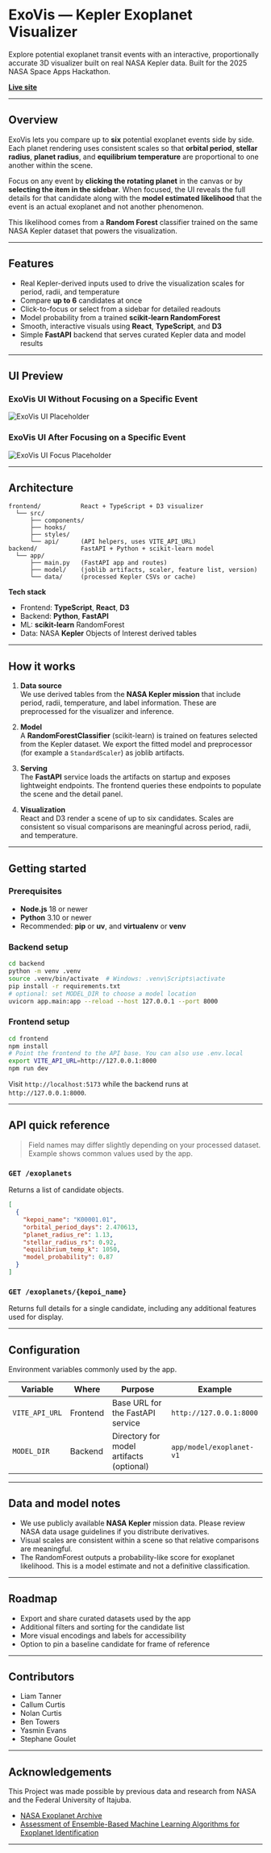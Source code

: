 # ExoVis — Kepler Exoplanet Visualizer

Explore potential exoplanet transit events with an interactive, proportionally accurate 3D visualizer built on real NASA Kepler data. Built for the 2025 NASA Space Apps Hackathon.

[**Live site**](https://exovis.up.railway.app)

---

## Overview

ExoVis lets you compare up to **six** potential exoplanet events side by side. Each planet rendering uses consistent scales so that **orbital period**, **stellar radius**, **planet radius**, and **equilibrium temperature** are proportional to one another within the scene.  

Focus on any event by **clicking the rotating planet** in the canvas or by **selecting the item in the sidebar**. When focused, the UI reveals the full details for that candidate along with the **model estimated likelihood** that the event is an actual exoplanet and not another phenomenon.

This likelihood comes from a **Random Forest** classifier trained on the same NASA Kepler dataset that powers the visualization.

---

## Features

- Real Kepler-derived inputs used to drive the visualization scales for period, radii, and temperature
- Compare **up to 6** candidates at once
- Click-to-focus or select from a sidebar for detailed readouts
- Model probability from a trained **scikit-learn RandomForest**
- Smooth, interactive visuals using **React**, **TypeScript**, and **D3**
- Simple **FastAPI** backend that serves curated Kepler data and model results

---

## UI Preview

### ExoVis UI Without Focusing on a Specific Event

![ExoVis UI Placeholder](images/Exovis_no_focus.png)

### ExoVis UI After Focusing on a Specific Event

![ExoVis UI Focus Placeholder](images/Exovis_with_focus.png)


---

## Architecture

```
frontend/           React + TypeScript + D3 visualizer
  └── src/
      ├── components/
      ├── hooks/
      ├── styles/
      └── api/      (API helpers, uses VITE_API_URL)
backend/            FastAPI + Python + scikit-learn model
  └── app/
      ├── main.py   (FastAPI app and routes)
      ├── model/    (joblib artifacts, scaler, feature list, version)
      └── data/     (processed Kepler CSVs or cache)
```

**Tech stack**

- Frontend: **TypeScript**, **React**, **D3**
- Backend: **Python**, **FastAPI**
- ML: **scikit-learn** RandomForest
- Data: NASA **Kepler** Objects of Interest derived tables

---

## How it works

1. **Data source**  
   We use derived tables from the **NASA Kepler mission** that include period, radii, temperature, and label information. These are preprocessed for the visualizer and inference.

2. **Model**  
   A **RandomForestClassifier** (scikit-learn) is trained on features selected from the Kepler dataset. We export the fitted model and preprocessor (for example a `StandardScaler`) as joblib artifacts.

3. **Serving**  
   The **FastAPI** service loads the artifacts on startup and exposes lightweight endpoints. The frontend queries these endpoints to populate the scene and the detail panel.

4. **Visualization**  
   React and D3 render a scene of up to six candidates. Scales are consistent so visual comparisons are meaningful across period, radii, and temperature.

---

## Getting started

### Prerequisites

- **Node.js** 18 or newer
- **Python** 3.10 or newer
- Recommended: **pip** or **uv**, and **virtualenv** or **venv**

### Backend setup

```bash
cd backend
python -m venv .venv
source .venv/bin/activate  # Windows: .venv\Scripts\activate
pip install -r requirements.txt
# optional: set MODEL_DIR to choose a model location
uvicorn app.main:app --reload --host 127.0.0.1 --port 8000
```

### Frontend setup

```bash
cd frontend
npm install
# Point the frontend to the API base. You can also use .env.local
export VITE_API_URL=http://127.0.0.1:8000
npm run dev
```

Visit `http://localhost:5173` while the backend runs at `http://127.0.0.1:8000`.

---

## API quick reference

> Field names may differ slightly depending on your processed dataset. Example shows common values used by the app.

### `GET /exoplanets`

Returns a list of candidate objects.

```json
[
  {
    "kepoi_name": "K00001.01",
    "orbital_period_days": 2.470613,
    "planet_radius_re": 1.13,
    "stellar_radius_rs": 0.92,
    "equilibrium_temp_k": 1050,
    "model_probability": 0.87
  }
]
```

### `GET /exoplanets/{kepoi_name}`

Returns full details for a single candidate, including any additional features used for display.

---

## Configuration

Environment variables commonly used by the app.

| Variable        | Where      | Purpose                                   | Example                    |
|-----------------|------------|-------------------------------------------|----------------------------|
| `VITE_API_URL`  | Frontend   | Base URL for the FastAPI service          | `http://127.0.0.1:8000`    |
| `MODEL_DIR`     | Backend    | Directory for model artifacts (optional)  | `app/model/exoplanet-v1`   |

---

## Data and model notes

- We use publicly available **NASA Kepler** mission data. Please review NASA data usage guidelines if you distribute derivatives.
- Visual scales are consistent within a scene so that relative comparisons are meaningful.
- The RandomForest outputs a probability-like score for exoplanet likelihood. This is a model estimate and not a definitive classification.

---

## Roadmap

- Export and share curated datasets used by the app
- Additional filters and sorting for the candidate list
- More visual encodings and labels for accessibility
- Option to pin a baseline candidate for frame of reference

---

## Contributors

- Liam Tanner  
- Callum Curtis  
- Nolan Curtis  
- Ben Towers  
- Yasmin Evans  
- Stephane Goulet

---

## Acknowledgements
 This Project was made possible by previous data and research from NASA and the Federal University of Itajuba.
  - [NASA Exoplanet Archive](https://exoplanetarchive.ipac.caltech.edu/cgi-bin/TblView/nph-tblView?app=ExoTbls&config=cumulative)
  - [Assessment of Ensemble-Based Machine Learning Algorithms for Exoplanet Identification](https://www.mdpi.com/2079-9292/13/19/3950)

---

